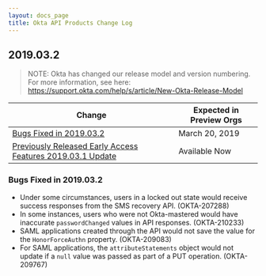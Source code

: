 ```yaml
---
layout: docs_page
title: Okta API Products Change Log
---
```


## 2019.03.2

> NOTE: Okta has changed our release model and version numbering. For more information, see here: <https://support.okta.com/help/s/article/New-Okta-Release-Model>

| Change                                                                                                                  | Expected in Preview Orgs |
| ----------------------------------------------------------------------------------------------------------------------- | ------------------------ |
| [Bugs Fixed in 2019.03.2](#bugs-fixed-in-2019032)                                                                       | March 20, 2019           |
| [Previously Released Early Access Features 2019.03.1 Update](#previously-released-early-access-features-2019032-update) | Available Now            |

### Bugs Fixed in 2019.03.2

* Under some circumstances, users in a locked out state would receive success responses from the SMS recovery API. (OKTA-207288)
* In some instances, users who were not Okta-mastered would have inaccurate `passwordChanged` values in API responses. (OKTA-210233)
* SAML applications created through the API would not save the value for the `HonorForceAuthn` property. (OKTA-209083)
* For SAML applications, the `attributeStatements` object would not update if a `null` value was passed as part of a PUT operation. (OKTA-209767)
